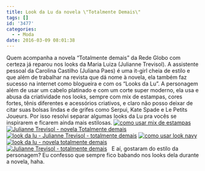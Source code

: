 ```yaml
---
title: Look da Lu da novela \"Totalmente Demais\"
tags: []
id: '3477'
categories:
  - - Moda
date: 2016-03-09 08:01:38
---
```


Quem acompanha a novela “Totalmente demais” da Rede Globo com certeza já reparou nos looks da Maria Luiza (Julianne Trevisol). A assistente pessoal da Carolina Castilho (Juliana Paes) é uma it-girl cheia de estilo e que além de trabalhar na revista que dá nome à novela, ela também faz sucesso na internet como blogueira e com os “Looks da Lu”. A personagem além de usar um cabelo platinado e com um corte super moderno, ela usa e abusa da criatividade nos looks, sempre com mix de estampas, cores fortes, tênis diferentes e acessórios criativos, e claro não posso deixar de citar suas bolsas lindas e de grifes como Serpui, Kate Spade e Le Petits Joueurs. Por isso resolvi separar algumas looks da Lu pra vocês se inspirarem e ficarem ainda mais estilosas. [![como usar mix de estampas ](http://natalia.blog.br/wp-content/uploads/2016/03/look-da-lu-mix-de-estampas-720x1024.jpg)](http://natalia.blog.br/wp-content/uploads/2016/03/look-da-lu-mix-de-estampas.jpg) [![Julianne Trevisol - novela Totalmente demais ](http://natalia.blog.br/wp-content/uploads/2016/03/Julianne-Trevisol-look-da-lu-totalmente-demais-680x1024.jpg)](http://natalia.blog.br/wp-content/uploads/2016/03/Julianne-Trevisol-look-da-lu-totalmente-demais.jpg) [![look da lu - Julianne Trevisol - totalmente demais ](http://natalia.blog.br/wp-content/uploads/2016/03/Look-da-Lu-Julianne-Trevisol.jpg)](http://natalia.blog.br/wp-content/uploads/2016/03/Look-da-Lu-Julianne-Trevisol.jpg) [![como usar look navy ](http://natalia.blog.br/wp-content/uploads/2016/03/look-navy-Julianne-Trevisol.jpg)](http://natalia.blog.br/wp-content/uploads/2016/03/look-navy-Julianne-Trevisol.jpg) [![look da lu - novela totalmente demais](http://natalia.blog.br/wp-content/uploads/2016/03/Julianne-Trevisol-Totalmente-Demais.jpg)](http://natalia.blog.br/wp-content/uploads/2016/03/Julianne-Trevisol-Totalmente-Demais.jpg) [![Julianne Trevisol - totalmente demais ](http://natalia.blog.br/wp-content/uploads/2016/03/personagem-Maria-Luiza-Totalmente-demais-683x1024.jpg)](http://natalia.blog.br/wp-content/uploads/2016/03/personagem-Maria-Luiza-Totalmente-demais.jpg)   E aí, gostaram do estilo da personagem? Eu confesso que sempre fico babando nos looks dela durante a novela, haha.